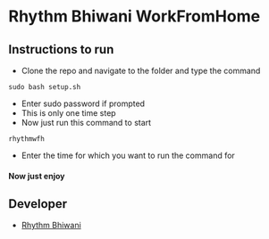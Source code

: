 # Rhythm Bhiwani WorkFromHome

## Instructions to run

- Clone the repo and navigate to the folder and type the command

```
sudo bash setup.sh
```

- Enter sudo password if prompted
- This is only one time step
- Now just run this command to start

```
rhythmwfh
```

- Enter the time for which you want to run the command for

#### Now just enjoy

## Developer

- [Rhythm Bhiwani](https://github.com/rhythmbhiwani/)
